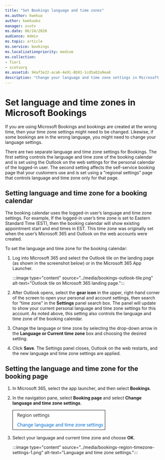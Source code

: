 ```yaml
---
title: "Set Bookings language and time zones"
ms.author: kwekua
author: kwekuako
manager: scotv
ms.date: 06/24/2020
audience: Admin
ms.topic: article
ms.service: bookings
ms.localizationpriority: medium
ms.collection:
- Tier1
- scotvorg
ms.assetid: 94af3e22-aca6-4e91-8b91-1cd5a02a9ea8
description: "Change your language and time zone settings in Microsoft Bookings. If bookings are created at the wrong time, Bookings might be set for the wrong time zone."
---
```


# Set language and time zones in Microsoft Bookings

If you are using Microsoft Bookings and bookings are created at the wrong time, then your time zone settings might need to be changed. Likewise, if some bookings are in the wrong language, you might need to change your language settings.

There are two separate language and time zone settings for Bookings. The first setting controls the language and time zone of the booking calendar and is set using the Outlook on the web settings for the personal calendar of the logged-in user. The second setting affects the self-service booking page that your customers use and is set using a "regional settings" page that controls language and time zone only for that page.

## Setting language and time zone for a booking calendar

The booking calendar uses the logged-in user’s language and time zone settings. For example, If the logged-in user’s time zone is set to Eastern Standard Time (EST), then the booking calendar will show existing appointment start and end times in EST. This time zone was originally set when the user’s Microsoft 365 and Outlook on the web accounts were created.

To set the language and time zone for the booking calendar:

1. Log into Microsoft 365 and select the Outlook tile on the landing page (as shown in the screenshot below) or in the Microsoft 365 App Launcher.

   :::image type="content" source="../media/bookings-outlook-tile.png" alt-text="Outlook tile on Microsoft 365 landing page.":::

1. After Outlook opens, select the **gear icon** in the upper, right-hand corner of the screen to open your personal and account settings, then search for “time zone” in the **Settings** panel search box. The panel will update to show your current personal language and time zone settings for this account. As noted above, this setting also controls the language and time zone of the booking calendar.

1. Change the language or time zone by selecting the drop-down arrow in the **Language or Current time zone** box and choosing the desired setting.

1. Click **Save**. The Settings panel closes, Outlook on the web restarts, and the new language and time zone settings are applied.

## Setting the language and time zone for the booking page

1. In Microsoft 365, select the app launcher, and then select **Bookings**.

1. In the navigation pane, select **Booking page** and select **Change language and time zone settings**.

   ![Screenshot: Change language and time zone settings link.](../media/bookings-region-language-timezone-settings.png)

1. Select your language and current time zone and choose **OK**.

   :::image type="content" source="../media/bookings-region-timezone-settings-1.png" alt-text="Language and time zone settings.":::
